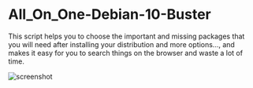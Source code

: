 # All_On_One-Debian-10-Buster
This script helps you to choose the important and missing packages that you will need after installing your distribution and more options..., and makes it easy for you to search things on the browser and waste a lot of time.

![screenshot](https://user-images.githubusercontent.com/61606593/89473589-89c07300-d783-11ea-8dcc-09ccda64512b.png)
